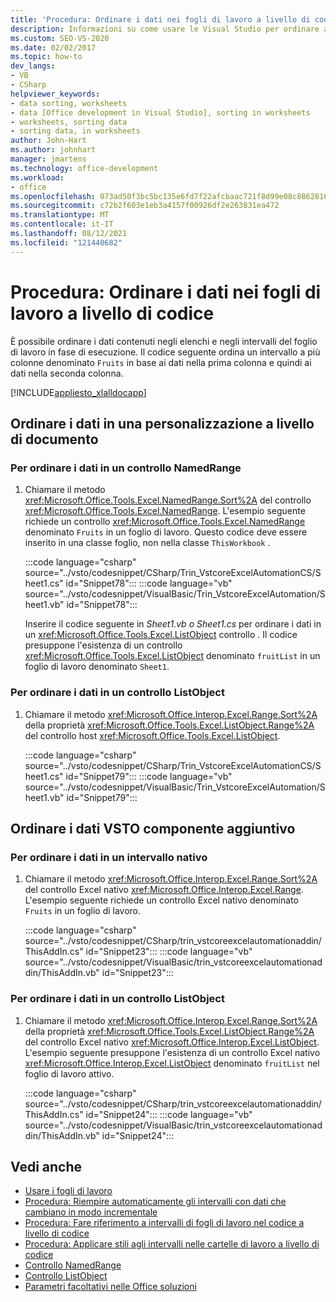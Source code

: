 ```yaml
---
title: 'Procedura: Ordinare i dati nei fogli di lavoro a livello di codice'
description: Informazioni su come usare le Visual Studio per ordinare a livello di codice i dati contenuti negli intervalli e negli elenchi dei fogli di lavoro in fase di esecuzione.
ms.custom: SEO-VS-2020
ms.date: 02/02/2017
ms.topic: how-to
dev_langs:
- VB
- CSharp
helpviewer_keywords:
- data sorting, worksheets
- data [Office development in Visual Studio], sorting in worksheets
- worksheets, sorting data
- sorting data, in worksheets
author: John-Hart
ms.author: johnhart
manager: jmartens
ms.technology: office-development
ms.workload:
- office
ms.openlocfilehash: 073ad50f3bc5bc135e6fd7f22afcbaac721f8d99e08c8862816672387c111b32
ms.sourcegitcommit: c72b2f603e1eb3a4157f00926df2e263831ea472
ms.translationtype: MT
ms.contentlocale: it-IT
ms.lasthandoff: 08/12/2021
ms.locfileid: "121440682"
---
```

# <a name="how-to-programmatically-sort-data-in-worksheets"></a>Procedura: Ordinare i dati nei fogli di lavoro a livello di codice
  È possibile ordinare i dati contenuti negli elenchi e negli intervalli del foglio di lavoro in fase di esecuzione. Il codice seguente ordina un intervallo a più colonne denominato `Fruits` in base ai dati nella prima colonna e quindi ai dati nella seconda colonna.

 [!INCLUDE[appliesto_xlalldocapp](../vsto/includes/appliesto-xlalldocapp-md.md)]

## <a name="sort-data-in-a-document-level-customization"></a>Ordinare i dati in una personalizzazione a livello di documento

### <a name="to-sort-data-in-a-namedrange-control"></a>Per ordinare i dati in un controllo NamedRange

1. Chiamare il metodo <xref:Microsoft.Office.Tools.Excel.NamedRange.Sort%2A> del controllo <xref:Microsoft.Office.Tools.Excel.NamedRange>. L'esempio seguente richiede un controllo <xref:Microsoft.Office.Tools.Excel.NamedRange> denominato `Fruits` in un foglio di lavoro. Questo codice deve essere inserito in una classe foglio, non nella classe `ThisWorkbook` .

    :::code language="csharp" source="../vsto/codesnippet/CSharp/Trin_VstcoreExcelAutomationCS/Sheet1.cs" id="Snippet78":::
    :::code language="vb" source="../vsto/codesnippet/VisualBasic/Trin_VstcoreExcelAutomation/Sheet1.vb" id="Snippet78":::

   Inserire il codice seguente in *Sheet1.vb o* *Sheet1.cs* per ordinare i dati in un <xref:Microsoft.Office.Tools.Excel.ListObject> controllo . Il codice presuppone l'esistenza di un controllo <xref:Microsoft.Office.Tools.Excel.ListObject> denominato `fruitList` in un foglio di lavoro denominato `Sheet1`.

### <a name="to-sort-data-in-a-listobject-control"></a>Per ordinare i dati in un controllo ListObject

1. Chiamare il metodo <xref:Microsoft.Office.Interop.Excel.Range.Sort%2A> della proprietà <xref:Microsoft.Office.Tools.Excel.ListObject.Range%2A> del controllo host <xref:Microsoft.Office.Tools.Excel.ListObject>.

     :::code language="csharp" source="../vsto/codesnippet/CSharp/Trin_VstcoreExcelAutomationCS/Sheet1.cs" id="Snippet79":::
     :::code language="vb" source="../vsto/codesnippet/VisualBasic/Trin_VstcoreExcelAutomation/Sheet1.vb" id="Snippet79":::

## <a name="sort-data-in-a-vsto-add-in"></a>Ordinare i dati VSTO componente aggiuntivo

### <a name="to-sort-data-in-a-native-range"></a>Per ordinare i dati in un intervallo nativo

1. Chiamare il metodo <xref:Microsoft.Office.Interop.Excel.Range.Sort%2A> del controllo Excel nativo <xref:Microsoft.Office.Interop.Excel.Range>. L'esempio seguente richiede un controllo Excel nativo denominato `Fruits` in un foglio di lavoro.

     :::code language="csharp" source="../vsto/codesnippet/CSharp/trin_vstcoreexcelautomationaddin/ThisAddIn.cs" id="Snippet23":::
     :::code language="vb" source="../vsto/codesnippet/VisualBasic/trin_vstcoreexcelautomationaddin/ThisAddIn.vb" id="Snippet23":::

### <a name="to-sort-data-in-a-listobject-control"></a>Per ordinare i dati in un controllo ListObject

1. Chiamare il metodo <xref:Microsoft.Office.Interop.Excel.Range.Sort%2A> della proprietà <xref:Microsoft.Office.Tools.Excel.ListObject.Range%2A> del controllo Excel nativo <xref:Microsoft.Office.Interop.Excel.ListObject>. L'esempio seguente presuppone l'esistenza di un controllo Excel nativo <xref:Microsoft.Office.Interop.Excel.ListObject> denominato `fruitList` nel foglio di lavoro attivo.

     :::code language="csharp" source="../vsto/codesnippet/CSharp/trin_vstcoreexcelautomationaddin/ThisAddIn.cs" id="Snippet24":::
     :::code language="vb" source="../vsto/codesnippet/VisualBasic/trin_vstcoreexcelautomationaddin/ThisAddIn.vb" id="Snippet24":::

## <a name="see-also"></a>Vedi anche
- [Usare i fogli di lavoro](../vsto/working-with-worksheets.md)
- [Procedura: Riempire automaticamente gli intervalli con dati che cambiano in modo incrementale](../vsto/how-to-programmatically-automatically-fill-ranges-with-incrementally-changing-data.md)
- [Procedura: Fare riferimento a intervalli di fogli di lavoro nel codice a livello di codice](../vsto/how-to-programmatically-refer-to-worksheet-ranges-in-code.md)
- [Procedura: Applicare stili agli intervalli nelle cartelle di lavoro a livello di codice](../vsto/how-to-programmatically-apply-styles-to-ranges-in-workbooks.md)
- [Controllo NamedRange](../vsto/namedrange-control.md)
- [Controllo ListObject](../vsto/listobject-control.md)
- [Parametri facoltativi nelle Office soluzioni](../vsto/optional-parameters-in-office-solutions.md)

